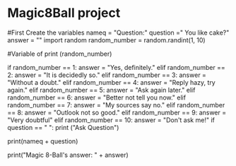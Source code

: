 # Magic8Ball project 

#First Create the variables 
nameq = "Question:"
question =" You like cake?"
answer = ""
import random
random_number = random.randint(1, 10)

#Variable of print (random_number)

if random_number == 1:
  answer = "Yes, definitely."
elif random_number == 2:
  answer = "It is decidedly so."
elif random_number == 3:
  answer = "Without a doubt."
elif random_number == 4:
  answer = "Reply hazy, try again."
elif random_number == 5:
  answer = "Ask again later."
elif random_number == 6:
  answer = "Better not tell you now."
elif random_number == 7:
  answer = "My sources say no."
elif random_number == 8:
  answer = "Outlook not so good."
elif random_number == 9:
  answer = "Very doubtful" 
elif random_number == 10:
  answer = "Don't ask me!"
if question == " ":
  print ("Ask Question")

print(nameq + question)   

print("Magic 8-Ball's answer: " + answer)
